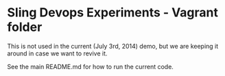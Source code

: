 Sling Devops Experiments - Vagrant folder
=========================================

This is not used in the current (July 3rd, 2014) demo, but we are keeping it around in case 
we want to revive it.

See the main README.md for how to run the current code.
